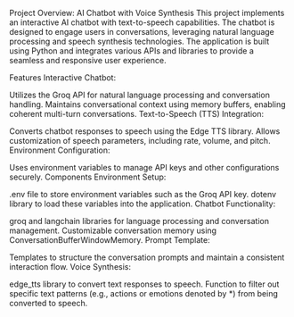 Project Overview: AI Chatbot with Voice Synthesis
This project implements an interactive AI chatbot with text-to-speech capabilities. The chatbot is designed to engage users in conversations, leveraging natural language processing and speech synthesis technologies. The application is built using Python and integrates various APIs and libraries to provide a seamless and responsive user experience.

Features
Interactive Chatbot:

Utilizes the Groq API for natural language processing and conversation handling.
Maintains conversational context using memory buffers, enabling coherent multi-turn conversations.
Text-to-Speech (TTS) Integration:

Converts chatbot responses to speech using the Edge TTS library.
Allows customization of speech parameters, including rate, volume, and pitch.
Environment Configuration:

Uses environment variables to manage API keys and other configurations securely.
Components
Environment Setup:

.env file to store environment variables such as the Groq API key.
dotenv library to load these variables into the application.
Chatbot Functionality:

groq and langchain libraries for language processing and conversation management.
Customizable conversation memory using ConversationBufferWindowMemory.
Prompt Template:

Templates to structure the conversation prompts and maintain a consistent interaction flow.
Voice Synthesis:

edge_tts library to convert text responses to speech.
Function to filter out specific text patterns (e.g., actions or emotions denoted by *) from being converted to speech.
